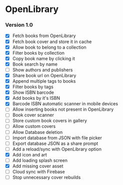 # OpenLibrary

### Version 1.0
- [X] Fetch books from OpenLibrary
- [X] Fetch book cover and store it in cache
- [X] Allow book to belong to a collection
- [X] Filter books by collection
- [X] Copy book name by clicking it
- [X] Book search by name
- [ ] Show authors and publishers
- [X] Share book url on OpenLibrary
- [X] Append multiple tags to books
- [X] Filter books by tags
- [X] Show ISBN barcode
- [X] Add books by it's ISBN
- [X] Barcode ISBN automatic scanner in mobile devices
- [ ] Allow inserting books not present in OpenLibrary
- [ ] Book cover scanner
- [ ] Store custom book covers in gallery
- [ ] Allow custom covers
- [ ] Allow Database deletion
- [ ] Import database from JSON with file picker
- [ ] Export database JSON as a share prompt
- [ ] Add a reload/sync with OpenLibrary option
- [X] Add icon and art
- [ ] Add loading splash screen
- [X] Add missing cover asset
- [ ] Cloud sync with Firebase
- [ ] Stop unnecessary cover rebuilds